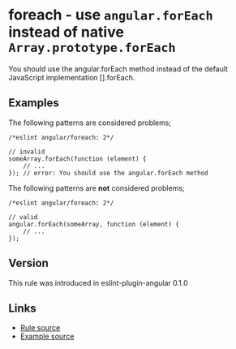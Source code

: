 <!-- WARNING: Generated documentation. Edit docs and examples in the rule and examples file ('rules/foreach.js', 'examples/foreach.js'). -->

# foreach - use `angular.forEach` instead of native `Array.prototype.forEach`

You should use the angular.forEach method instead of the default JavaScript implementation [].forEach.

## Examples

The following patterns are considered problems;

    /*eslint angular/foreach: 2*/

    // invalid
    someArray.forEach(function (element) {
        // ...
    }); // error: You should use the angular.forEach method

The following patterns are **not** considered problems;

    /*eslint angular/foreach: 2*/

    // valid
    angular.forEach(someArray, function (element) {
        // ...
    });

## Version

This rule was introduced in eslint-plugin-angular 0.1.0

## Links

* [Rule source](../rules/foreach.js)
* [Example source](../examples/foreach.js)
